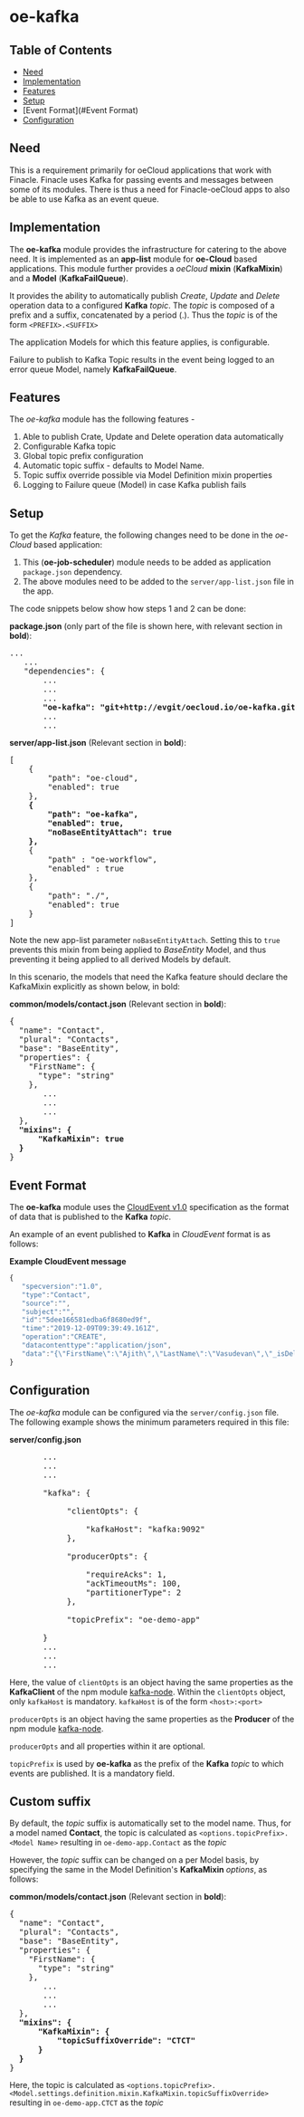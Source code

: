 # oe-kafka

## Table of Contents
- [Need](#Need)
- [Implementation](#Implementation)
- [Features](#Features)
- [Setup](#Setup)
- [Event Format](#Event Format)
- [Configuration](#Configuration)


<a name="Need"></a>
## Need
This is a requirement primarily for oeCloud applications that work with Finacle. Finacle uses Kafka for passing events and messages between some of its modules. 
There is thus a need for Finacle-oeCloud apps to also be able to use Kafka as an event queue. 


<a name="Implementation"></a>
## Implementation
The **oe-kafka** module provides the infrastructure for catering to the above need. It is implemented as an **app-list**
module for **oe-Cloud** based applications. This module further provides a *oeCloud* **mixin** (**KafkaMixin**) and a **Model** (**KafkaFailQueue**).

It provides the ability to automatically publish *Create*, *Update* and *Delete* operation data to a configured **Kafka** *topic*. The *topic* is composed of a
prefix and a suffix, concatenated by a period (.). Thus the *topic* is of the form `<PREFIX>.<SUFFIX>`

The application Models for which this feature applies, is configurable.

Failure to publish to Kafka Topic results in the event being logged to an error queue Model, namely **KafkaFailQueue**.



<a name="Features"></a>
## Features
The *oe-kafka* module has the following features -

1. Able to publish Crate, Update and Delete operation data automatically
2. Configurable Kafka topic
3. Global topic prefix configuration
4. Automatic topic suffix - defaults to Model Name.
5. Topic suffix override possible via Model Definition mixin properties
6. Logging to Failure queue (Model) in case Kafka publish fails 


<a name="Setup"></a>
## Setup
To get the *Kafka* feature, the following changes need to be done in the *oe-Cloud* based application:

1. This (**oe-job-scheduler**) module needs to be added as application  ``package.json`` dependency.
2. The above modules need to be added to the `server/app-list.json` file in the app.


The code snippets below show how steps 1 and 2 can be done:

**package.json**  (only part of the file is shown here, with relevant section in **bold**):
<pre>
...
   ...
   "dependencies": {
       ...
       ...
       ...
       <B>"oe-kafka": "git+http://evgit/oecloud.io/oe-kafka.git#master",</B>
       ...
       ...
</pre>



**server/app-list.json**   (Relevant section in **bold**):
<pre>
[
    {
        "path": "oe-cloud",
        "enabled": true
    },
    <b>{
        "path": "oe-kafka",
        "enabled": true,
        "noBaseEntityAttach": true
    },</b>
	{
		"path" : "oe-workflow",
		"enabled" : true
	},
	{
        "path": "./",
        "enabled": true
    }
]
</pre>

Note the new app-list parameter `noBaseEntityAttach`. Setting this to `true` prevents this mixin from being applied to *BaseEntity* Model, 
and thus preventing it being applied to all derived Models by default.

In this scenario, the models that need the Kafka feature should declare the KafkaMixin explicitly as shown below, in bold:

**common/models/contact.json**  (Relevant section in **bold**):
<pre>
{
  "name": "Contact",
  "plural": "Contacts",
  "base": "BaseEntity",
  "properties": {
    "FirstName": {
      "type": "string"
    },
       ...
       ...
       ...
  },
  <B>"mixins": {
      "KafkaMixin": true
  }</B>
}
</pre>


<a name="Event Format"></a>
## Event Format

The **oe-kafka** module uses the [CloudEvent v1.0](https://github.com/cloudevents/spec/blob/master/spec.md) specification as the format of data 
that is published to the **Kafka** *topic*.

An example of an event published to **Kafka** in *CloudEvent* format is as follows:


**Example CloudEvent message**
```js
{
   "specversion":"1.0",
   "type":"Contact",
   "source":"",
   "subject":"",
   "id":"5dee166581edba6f8680ed9f",
   "time":"2019-12-09T09:39:49.161Z",
   "operation":"CREATE",
   "datacontenttype":"application/json",
   "data":"{\"FirstName\":\"Ajith\",\"LastName\":\"Vasudevan\",\"_isDeleted\":false,\"_type\":\"Contact\",\"_createdBy\":\"system\",\"_createdOn\":\"2019-12-09T09:39:49.156Z\",\"_modifiedBy\":\"system\",\"_modifiedOn\":\"2019-12-09T09:39:49.156Z\",\"_version\":\"f636df1f-2231-4232-b022-5dd259cf2077\",\"id\":\"5dee166581edba6f8680ed9f\"}"
}
```



<a name="Configuration"></a>
## Configuration
The *oe-kafka* module can be configured via the `server/config.json` file. 
The following example shows the minimum parameters required in this file:


**server/config.json** 
<pre>
       ...
       ...
       ...
       
       "kafka": {
       
            "clientOpts": {
            
                "kafkaHost": "kafka:9092"
            }, 
            
            "producerOpts": {
            
                "requireAcks": 1,
                "ackTimeoutMs": 100,
                "partitionerType": 2
            },
            
            "topicPrefix": "oe-demo-app"
           
       }
       ...
       ...
       ...
</pre>

Here, the value of `clientOpts` is an object having the same properties as the **KafkaClient** of the npm module [kafka-node](https://www.npmjs.com/package/kafka-node).
Within the `clientOpts` object, only `kafkaHost` is mandatory. `kafkaHost` is of the form `<host>:<port>`



`producerOpts` is an object having the same properties as the **Producer** of the npm module [kafka-node](https://www.npmjs.com/package/kafka-node).

`producerOpts` and all properties within it are optional.



`topicPrefix` is used by **oe-kafka** as the prefix of the **Kafka** *topic* to which events are published. It is a mandatory field.


## Custom suffix
By default, the *topic* suffix is automatically set to the model name. Thus, for a model named **Contact**, the topic is calculated as `<options.topicPrefix>.<Model Name>`
resulting in `oe-demo-app.Contact` as the *topic*

However, the *topic* suffix can be changed on a per Model basis, by specifying the same in the Model Definition's **KafkaMixin** *options*, as follows:

**common/models/contact.json**  (Relevant section in **bold**):
<pre>
{
  "name": "Contact",
  "plural": "Contacts",
  "base": "BaseEntity",
  "properties": {
    "FirstName": {
      "type": "string"
    },
       ...
       ...
       ...
  },
  <B>"mixins": {
      "KafkaMixin": {
          "topicSuffixOverride": "CTCT"
      }
  }</B>
}
</pre>


Here, the topic is calculated as `<options.topicPrefix>.<Model.settings.definition.mixin.KafkaMixin.topicSuffixOverride>`
resulting in `oe-demo-app.CTCT` as the *topic*








